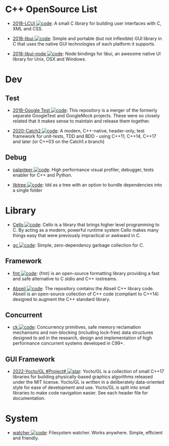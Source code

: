 # C++ OpenSource List

- [2018-LCUI ![code](https://shorturl.at/dlxyK)](https://github.com/lc-soft/LCUI): A small C library for building user interfaces with C, XML and CSS.

- [2018-libui ![code](https://shorturl.at/dlxyK)](https://github.com/andlabs/libui): Simple and portable (but not inflexible) GUI library in C that uses the native GUI technologies of each platform it supports.

- [2018-libui-node ![code](https://shorturl.at/dlxyK)](https://github.com/parro-it/libui-node): Node bindings for libui, an awesome native UI library for Unix, OSX and Windows.

# Dev

## Test

- [2018-Google Test ![code](https://shorturl.at/dlxyK)](https://github.com/google/googletest): This repository is a merger of the formerly separate GoogleTest and GoogleMock projects. These were so closely related that it makes sense to maintain and release them together.

- [2020-Catch2 ![code](https://shorturl.at/dlxyK)](https://github.com/catchorg/Catch2): A modern, C++-native, header-only, test framework for unit-tests, TDD and BDD - using C++11, C++14, C++17 and later (or C++03 on the Catch1.x branch)

## Debug

- [palanteer ![code](https://shorturl.at/dlxyK)](https://github.com/dfeneyrou/palanteer): High performance visual profiler, debugger, tests enabler for C++ and Python.

- [libtree ![code](https://shorturl.at/dlxyK)](https://github.com/haampie/libtree): ldd as a tree with an option to bundle dependencies into a single folder

# Library

- [Cello ![code](https://shorturl.at/dlxyK)](http://libcello.org/): Cello is a library that brings higher level programming to C. By acting as a modern, powerful runtime system Cello makes many things easy that were previously impractical or awkward in C.

- [gc ![code](https://shorturl.at/dlxyK)](https://github.com/mkirchner/gc): Simple, zero-dependency garbage collection for C.

## Framework

- [fmt ![code](https://shorturl.at/dlxyK)](https://github.com/fmtlib/fmt): {fmt} is an open-source formatting library providing a fast and safe alternative to C stdio and C++ iostreams.

- [Abseil ![code](https://shorturl.at/dlxyK)](https://github.com/abseil/abseil-cpp#quickstart): The repository contains the Abseil C++ library code. Abseil is an open-source collection of C++ code (compliant to C++14) designed to augment the C++ standard library.

## Concurrent

- [ck ![code](https://shorturl.at/dlxyK)](https://github.com/concurrencykit/ck): Concurrency primitives, safe memory reclamation mechanisms and non-blocking (including lock-free) data structures designed to aid in the research, design and implementation of high performance concurrent systems developed in C99+.

## GUI Framework

- [2022-Yocto/GL #Project# ![star](https://img.shields.io/github/stars/xelatihy/yocto-gl)](https://github.com/xelatihy/yocto-gl): Yocto/GL is a collection of small C++17 libraries for building physically-based graphics algorithms released under the MIT license. Yocto/GL is written in a deliberately data-oriented style for ease of development and use. Yocto/GL is split into small libraries to make code navigation easier. See each header file for documentation.

# System

- [watcher ![code](https://shorturl.at/dlxyK)](https://github.com/e-dant/watcher): Filesystem watcher. Works anywhere. Simple, efficient and friendly.
